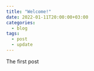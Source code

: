 ```yaml
---
title: "Welcome!"
date: 2022-01-11T20:00:00+03:00
categories:
  - blog
tags:
  - post
  - update
---
```


The first post
